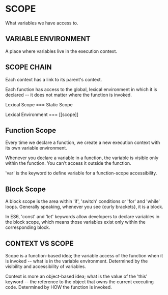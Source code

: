# SCOPE

What variables we have access to. 

## VARIABLE ENVIRONMENT

A place where variables live in the execution context. 


## SCOPE CHAIN

Each context has a link to its parent's context. 

Each function has access to the global, lexical environment in which it is declared -- it does not matter where the function is invoked. 

Lexical Scope === Static Scope

Lexical Environment === [[scope]]

## Function Scope

Every time we declare a function, we create a new execution context with its own variable environment. 

Whenever you declare a variable in a function, the variable is visible only within the function. You can't access it outside the function. 

'var' is the keyword to define variable for a function-scope accessibility.


## Block Scope

A block scope is the area within 'if', 'switch' conditions or 'for' and 'while' loops. Generally speaking, whenever you see {curly brackets}, it is a block. 

In ES6, 'const' and 'let' keywords allow developers to declare variables in the block scope, which means those variables exist only within the corresponding block.


## CONTEXT VS SCOPE

Scope is a function-based idea; the variable access of the function when it is invoked -- what is in the variable environment. Determined by the visibility and accessibility of variables.

Context is more an object-based idea; what is the value of the 'this' keyword -- the reference to the object that owns the current executing code. Determined by HOW the function is invoked. 